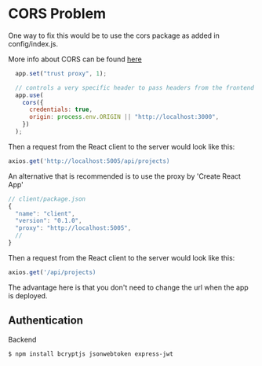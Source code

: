# CORS Problem

One way to fix this would be to use the cors package as added in config/index.js.

More info about CORS can be found [here](https://developer.mozilla.org/en-US/docs/Web/HTTP/CORS)

```js
  app.set("trust proxy", 1);

  // controls a very specific header to pass headers from the frontend
  app.use(
    cors({
      credentials: true,
      origin: process.env.ORIGIN || "http://localhost:3000",
    })
  );
```

Then a request from the React client to the server would look like this:
```js
axios.get('http://localhost:5005/api/projects)
```

An alternative that is recommended is to use the proxy by 'Create React App'
```js
// client/package.json
{
  "name": "client",
  "version": "0.1.0",
  "proxy": "http://localhost:5005",
  // 
}
```

Then a request from the React client to the server would look like this:
```js
axios.get('/api/projects)
```

The advantage here is that you don't need to change the url when the app is deployed.

## Authentication

Backend
```bash
$ npm install bcryptjs jsonwebtoken express-jwt
```